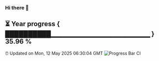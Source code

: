 ### Hi there 👋
⏳ Year progress { ██████████▁▁▁▁▁▁▁▁▁▁▁▁▁▁▁▁▁▁▁▁ } 35.96 %
---
⏰ Updated on Mon, 12 May 2025 06:30:04 GMT
![Progress Bar CI](https://github.com/liununu/liununu/workflows/Progress%20Bar%20CI/badge.svg)
